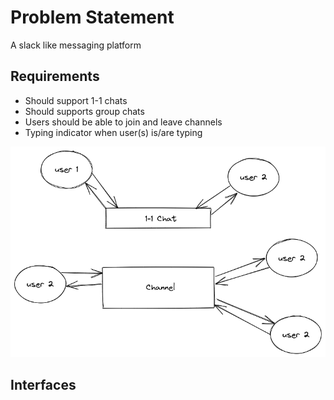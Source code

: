 # Problem Statement
A slack like messaging platform

## Requirements
- Should support 1-1 chats
- Should supports group chats
- Users should be able to join and leave channels
- Typing indicator when user(s) is/are typing

![Flow](flow.png)

## Interfaces
```lang
```